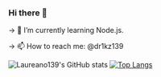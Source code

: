 ### Hi there 👋

-> 🌱 I’m currently learning Node.js.

-> 📫 How to reach me: @dr1kz139

![Laureano139's GitHub stats](https://github-readme-stats.vercel.app/api?username=Laureano139&show_icons=true&theme=radical) [![Top Langs](https://github-readme-stats.vercel.app/api/top-langs/?username=Laureano139&layout=compact)](https://github.com/Laureano139/github-readme-stats)




<!--
**Laureano139/Laureano139** is a ✨ _special_ ✨ repository because its `README.md` (this file) appears on your GitHub profile.

Here are some ideas to get you started:

- 🔭 I’m currently working on ...
- 👯 I’m looking to collaborate on ...
- 🤔 I’m looking for help with ...
- 💬 Ask me about ...
- 😄 Pronouns: ...
- ⚡ Fun fact: ...
-->
